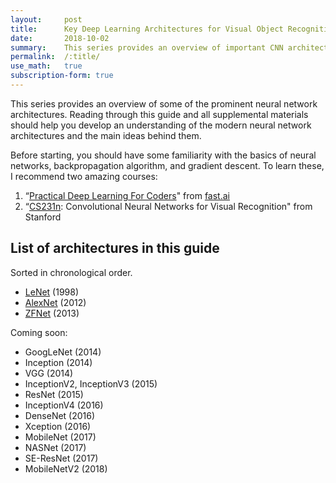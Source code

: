 ```yaml
---
layout:     post
title:      Key Deep Learning Architectures for Visual Object Recognition
date:       2018-10-02
summary:    This series provides an overview of important CNN architectures.
permalink:	/:title/
use_math:	true
subscription-form: true
---
```


This series provides an overview of some of the prominent neural network architectures. Reading through this guide and all supplemental materials should help you develop an understanding of the modern neural network architectures and the main ideas behind them.

Before starting, you should have some familiarity with the basics of neural networks, backpropagation algorithm, and gradient descent. To learn these, I recommend two amazing courses:

1. “[Practical Deep Learning For Coders](http://course.fast.ai/)" from [fast.ai](http://www.fast.ai/)
2. “[CS231n](http://cs231n.stanford.edu/): Convolutional Neural Networks for Visual Recognition" from Stanford

## List of architectures in this guide

Sorted in chronological order.

- [LeNet](/architectures/lenet) (1998)
- [AlexNet](/architectures/alexnet) (2012)
- [ZFNet](/architectures/zfnet) (2013)

Coming soon:

- GoogLeNet (2014)
- Inception (2014)
- VGG (2014)
- InceptionV2, InceptionV3 (2015)
- ResNet (2015)
- InceptionV4 (2016)
- DenseNet (2016)
- Xception (2016)
- MobileNet (2017)
- NASNet (2017)
- SE-ResNet (2017)
- MobileNetV2 (2018)